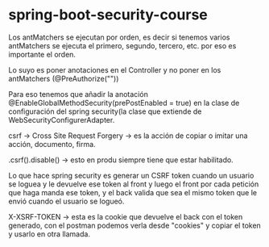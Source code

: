 # spring-boot-security-course

Los antMatchers se ejecutan por orden, es decir si tenemos varios antMatchers se ejecuta el primero, segundo, tercero, etc. por eso es importante el orden.

Lo suyo es poner anotaciones en el Controller y no poner en los antMatchers (@PreAuthorize(""))

Para eso tenemos que añadir la anotación @EnableGlobalMethodSecurity(prePostEnabled = true) en la clase de configuración del
spring security(la clase que extiende de WebSecurityConfigurerAdapter.

csrf -> Cross Site Request Forgery -> es la acción de copiar o imitar una acción, documento, firma.

.csrf().disable() -> esto en produ siempre tiene que estar habilitado.

Lo que hace spring security es generar un CSRF token cuando un usuario se loguea y le devuelve ese token al front y luego el front por cada petición que haga manda ese token, y el back valida que sea el mismo token que le envió cuando el usuario se logueó.

X-XSRF-TOKEN -> esta es la cookie que devuelve el back con el token generado, con el postman podemos verla desde "cookies" y copiar el token y usarlo en otra llamada.

